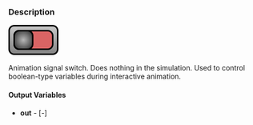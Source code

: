 ### Description
![SignalAnimationSwitch picture](SignalAnimationSwitch.svg)

Animation signal switch. Does nothing in the simulation. Used to control boolean-type variables during interactive animation.

#### Output Variables
* **out** -  [-]

